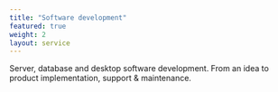 ```yaml
---
title: "Software development"
featured: true
weight: 2
layout: service
---
```


Server, database and desktop software development. From an idea to product implementation, support & maintenance.